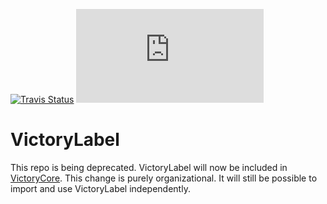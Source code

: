 [![Travis Status][trav_img]][trav_site]
![](https://badge-size.herokuapp.com/FormidableLabs/victory-label/master/dist/victory-label.min.js?compression=gzip)

VictoryLabel
============

This repo is being deprecated. VictoryLabel will now be included in [VictoryCore](https://github.com/formidablelabs/victory-core). This change is purely organizational. It will still be possible to import and use VictoryLabel independently.

[trav_img]: https://api.travis-ci.org/FormidableLabs/victory-label.svg
[trav_site]: https://travis-ci.org/FormidableLabs/victory-label

